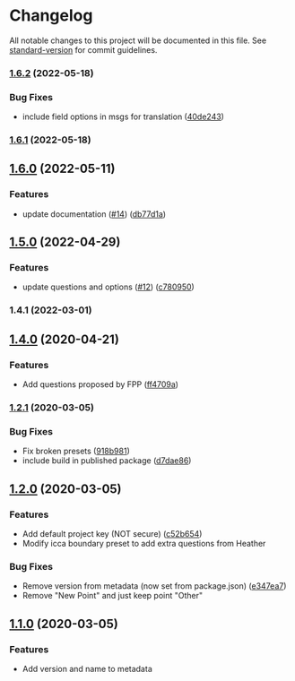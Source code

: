 # Changelog

All notable changes to this project will be documented in this file. See [standard-version](https://github.com/conventional-changelog/standard-version) for commit guidelines.

### [1.6.2](https://github.com/digidem/mapeo-config-icca/compare/v1.6.1...v1.6.2) (2022-05-18)


### Bug Fixes

* include field options in msgs for translation ([40de243](https://github.com/digidem/mapeo-config-icca/commit/40de24328e73b71e2ab83c7326facf931e123440))

### [1.6.1](https://github.com/digidem/mapeo-config-icca/compare/v1.6.0...v1.6.1) (2022-05-18)

## [1.6.0](https://github.com/digidem/mapeo-config-icca/compare/v1.5.0...v1.6.0) (2022-05-11)


### Features

* update documentation ([#14](https://github.com/digidem/mapeo-config-icca/issues/14)) ([db77d1a](https://github.com/digidem/mapeo-config-icca/commit/db77d1acd7969079decd5ae147bd8ced783d3636))

## [1.5.0](https://github.com/digidem/mapeo-config-icca/compare/v1.4.1...v1.5.0) (2022-04-29)


### Features

* update questions and options ([#12](https://github.com/digidem/mapeo-config-icca/issues/12)) ([c780950](https://github.com/digidem/mapeo-config-icca/commit/c780950861588ecb8d9dd7bf6991d89c2384ff81))

### 1.4.1 (2022-03-01)

## [1.4.0](https://github.com/digidem/presets-icca/compare/v1.3.0...v1.4.0) (2020-04-21)


### Features

* Add questions proposed by FPP ([ff4709a](https://github.com/digidem/presets-icca/commit/ff4709a834e9f9037d01a5dcd3b9830b420029a8))

### [1.2.1](https://github.com/digidem/mapeo-config-icca/compare/v1.2.0...v1.2.1) (2020-03-05)


### Bug Fixes

* Fix broken presets ([918b981](https://github.com/digidem/mapeo-config-icca/commit/918b981ec9f9ea2cbfa0437a66dc9796f8c183ae))
* include build in published package ([d7dae86](https://github.com/digidem/mapeo-config-icca/commit/d7dae86a7f20d6d25cfd8f5fa487a2e0a9e5f574))

## [1.2.0](https://github.com/digidem/mapeo-config-wcmc/compare/v1.1.0...v1.2.0) (2020-03-05)

### Features

- Add default project key (NOT secure) ([c52b654](https://github.com/digidem/mapeo-config-wcmc/commit/c52b654456e760ffce9fb5fb839dfa1a8761b426))
- Modify icca boundary preset to add extra questions from Heather

### Bug Fixes

- Remove version from metadata (now set from package.json) ([e347ea7](https://github.com/digidem/mapeo-config-wcmc/commit/e347ea7a296c1f559218d3fc05365525aea6439a))
- Remove "New Point" and just keep point "Other"

## [1.1.0](https://github.com/digidem/mapeo-config-wcmc/compare/v1.0.0...v1.1.0) (2020-03-05)

### Features

- Add version and name to metadata
